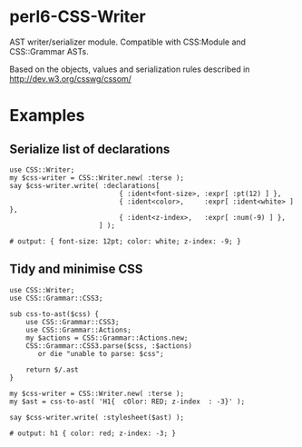 perl6-CSS-Writer
================

AST writer/serializer module. Compatible with CSS:Module and CSS::Grammar ASTs.

Based on the objects, values and serialization rules described in http://dev.w3.org/csswg/cssom/

Examples
========

Serialize list of declarations
------------------------------
    use CSS::Writer;
    my $css-writer = CSS::Writer.new( :terse );
    say $css-writer.write( :declarations[
                               { :ident<font-size>, :expr[ :pt(12) ] },
                               { :ident<color>,     :expr[ :ident<white> ] },
                               { :ident<z-index>,   :expr[ :num(-9) ] },
                          ] );

    # output: { font-size: 12pt; color: white; z-index: -9; }


Tidy and minimise CSS
---------------------
    use CSS::Writer;
    use CSS::Grammar::CSS3;

    sub css-to-ast($css) {
        use CSS::Grammar::CSS3;
        use CSS::Grammar::Actions;
        my $actions = CSS::Grammar::Actions.new;
        CSS::Grammar::CSS3.parse($css, :$actions)
           or die "unable to parse: $css";

        return $/.ast
    }

    my $css-writer = CSS::Writer.new( :terse );
    my $ast = css-to-ast( 'H1{  cOlor: RED; z-index  : -3}' );

    say $css-writer.write( :stylesheet($ast) );

    # output: h1 { color: red; z-index: -3; }

